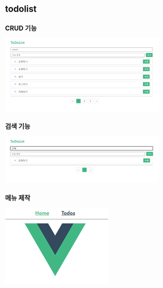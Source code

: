 # todolist

## CRUD 기능
<img src="./src/assets/CRUD 기능.PNG"/>

## 검색 기능
<img src="./src/assets/검색 기능.PNG"/>

## 메뉴 제작
<img src="./src/assets/메뉴 제작.PNG"/>